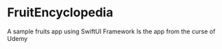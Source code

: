 # FruitEncyclopedia
A sample fruits app using SwiftUI Framework 
Is the app from the curse of Udemy
